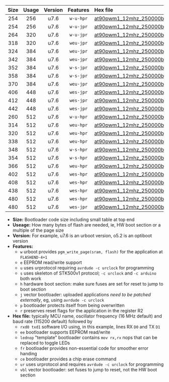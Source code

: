 |Size|Usage|Version|Features|Hex file|
|:-:|:-:|:-:|:-:|:--|
|254|256|u7.6|`w-u-hpr`|[at90pwm1_12mhz_250000bps_rxb0_txb1_ur.hex](https://raw.githubusercontent.com/stefanrueger/urboot/main//at90pwm1_12mhz_250000bps_rxb0_txb1_ur.hex)|
|254|256|u7.6|`w-u-jpr`|[at90pwm1_12mhz_250000bps_rxb0_txb1_ur_vbl.hex](https://raw.githubusercontent.com/stefanrueger/urboot/main//at90pwm1_12mhz_250000bps_rxb0_txb1_ur_vbl.hex)|
|264|320|u7.6|`w-u-jpr`|[at90pwm1_12mhz_250000bps_rxb0_txb1_lednop_ur_vbl.hex](https://raw.githubusercontent.com/stefanrueger/urboot/main//at90pwm1_12mhz_250000bps_rxb0_txb1_lednop_ur_vbl.hex)|
|318|320|u7.6|`weu-jpr`|[at90pwm1_12mhz_250000bps_rxb0_txb1_ee_ur_vbl.hex](https://raw.githubusercontent.com/stefanrueger/urboot/main//at90pwm1_12mhz_250000bps_rxb0_txb1_ee_ur_vbl.hex)|
|324|384|u7.6|`weu-jpr`|[at90pwm1_12mhz_250000bps_rxb0_txb1_ee_lednop_ur_vbl.hex](https://raw.githubusercontent.com/stefanrueger/urboot/main//at90pwm1_12mhz_250000bps_rxb0_txb1_ee_lednop_ur_vbl.hex)|
|342|384|u7.6|`weu-jpr`|[at90pwm1_12mhz_250000bps_rxb0_txb1_ee_lednop_fr_ur_vbl.hex](https://raw.githubusercontent.com/stefanrueger/urboot/main//at90pwm1_12mhz_250000bps_rxb0_txb1_ee_lednop_fr_ur_vbl.hex)|
|352|384|u7.6|`w-s-jpr`|[at90pwm1_12mhz_250000bps_rxb0_txb1_vbl.hex](https://raw.githubusercontent.com/stefanrueger/urboot/main//at90pwm1_12mhz_250000bps_rxb0_txb1_vbl.hex)|
|358|384|u7.6|`w-s-jpr`|[at90pwm1_12mhz_250000bps_rxb0_txb1_lednop_vbl.hex](https://raw.githubusercontent.com/stefanrueger/urboot/main//at90pwm1_12mhz_250000bps_rxb0_txb1_lednop_vbl.hex)|
|370|384|u7.6|`weu-jpr`|[at90pwm1_12mhz_250000bps_rxb0_txb1_ee_lednop_fr_ce_ur_vbl.hex](https://raw.githubusercontent.com/stefanrueger/urboot/main//at90pwm1_12mhz_250000bps_rxb0_txb1_ee_lednop_fr_ce_ur_vbl.hex)|
|406|448|u7.6|`wes-jpr`|[at90pwm1_12mhz_250000bps_rxb0_txb1_ee_vbl.hex](https://raw.githubusercontent.com/stefanrueger/urboot/main//at90pwm1_12mhz_250000bps_rxb0_txb1_ee_vbl.hex)|
|412|448|u7.6|`wes-jpr`|[at90pwm1_12mhz_250000bps_rxb0_txb1_ee_lednop_vbl.hex](https://raw.githubusercontent.com/stefanrueger/urboot/main//at90pwm1_12mhz_250000bps_rxb0_txb1_ee_lednop_vbl.hex)|
|442|448|u7.6|`wes-jpr`|[at90pwm1_12mhz_250000bps_rxb0_txb1_ee_lednop_fr_vbl.hex](https://raw.githubusercontent.com/stefanrueger/urboot/main//at90pwm1_12mhz_250000bps_rxb0_txb1_ee_lednop_fr_vbl.hex)|
|260|512|u7.6|`w-u-hpr`|[at90pwm1_12mhz_250000bps_rxb0_txb1_lednop_ur.hex](https://raw.githubusercontent.com/stefanrueger/urboot/main//at90pwm1_12mhz_250000bps_rxb0_txb1_lednop_ur.hex)|
|314|512|u7.6|`weu-hpr`|[at90pwm1_12mhz_250000bps_rxb0_txb1_ee_ur.hex](https://raw.githubusercontent.com/stefanrueger/urboot/main//at90pwm1_12mhz_250000bps_rxb0_txb1_ee_ur.hex)|
|320|512|u7.6|`weu-hpr`|[at90pwm1_12mhz_250000bps_rxb0_txb1_ee_lednop_ur.hex](https://raw.githubusercontent.com/stefanrueger/urboot/main//at90pwm1_12mhz_250000bps_rxb0_txb1_ee_lednop_ur.hex)|
|338|512|u7.6|`weu-hpr`|[at90pwm1_12mhz_250000bps_rxb0_txb1_ee_lednop_fr_ur.hex](https://raw.githubusercontent.com/stefanrueger/urboot/main//at90pwm1_12mhz_250000bps_rxb0_txb1_ee_lednop_fr_ur.hex)|
|348|512|u7.6|`w-s-hpr`|[at90pwm1_12mhz_250000bps_rxb0_txb1.hex](https://raw.githubusercontent.com/stefanrueger/urboot/main//at90pwm1_12mhz_250000bps_rxb0_txb1.hex)|
|354|512|u7.6|`w-s-hpr`|[at90pwm1_12mhz_250000bps_rxb0_txb1_lednop.hex](https://raw.githubusercontent.com/stefanrueger/urboot/main//at90pwm1_12mhz_250000bps_rxb0_txb1_lednop.hex)|
|366|512|u7.6|`weu-hpr`|[at90pwm1_12mhz_250000bps_rxb0_txb1_ee_lednop_fr_ce_ur.hex](https://raw.githubusercontent.com/stefanrueger/urboot/main//at90pwm1_12mhz_250000bps_rxb0_txb1_ee_lednop_fr_ce_ur.hex)|
|402|512|u7.6|`wes-hpr`|[at90pwm1_12mhz_250000bps_rxb0_txb1_ee.hex](https://raw.githubusercontent.com/stefanrueger/urboot/main//at90pwm1_12mhz_250000bps_rxb0_txb1_ee.hex)|
|408|512|u7.6|`wes-hpr`|[at90pwm1_12mhz_250000bps_rxb0_txb1_ee_lednop.hex](https://raw.githubusercontent.com/stefanrueger/urboot/main//at90pwm1_12mhz_250000bps_rxb0_txb1_ee_lednop.hex)|
|438|512|u7.6|`wes-hpr`|[at90pwm1_12mhz_250000bps_rxb0_txb1_ee_lednop_fr.hex](https://raw.githubusercontent.com/stefanrueger/urboot/main//at90pwm1_12mhz_250000bps_rxb0_txb1_ee_lednop_fr.hex)|
|480|512|u7.6|`wes-hpr`|[at90pwm1_12mhz_250000bps_rxb0_txb1_ee_lednop_fr_ce.hex](https://raw.githubusercontent.com/stefanrueger/urboot/main//at90pwm1_12mhz_250000bps_rxb0_txb1_ee_lednop_fr_ce.hex)|
|480|512|u7.6|`wes-jpr`|[at90pwm1_12mhz_250000bps_rxb0_txb1_ee_lednop_fr_ce_vbl.hex](https://raw.githubusercontent.com/stefanrueger/urboot/main//at90pwm1_12mhz_250000bps_rxb0_txb1_ee_lednop_fr_ce_vbl.hex)|

- **Size:** Bootloader code size including small table at top end
- **Useage:** How many bytes of flash are needed, ie, HW boot section or a multiple of the page size
- **Version:** For example, u7.6 is an urboot version, o5.2 is an optiboot version
- **Features:**
  + `w` urboot provides `pgm_write_page(sram, flash)` for the application at `FLASHEND-4+1`
  + `e` EEPROM read/write support
  + `u` uses urprotocol requiring `avrdude -c urclock` for programming
  + `s` uses skeleton of STK500v1 protocol; `-c urclock` and `-c arduino` both work
  + `h` hardware boot section: make sure fuses are set for reset to jump to boot section
  + `j` vector bootloader: uploaded applications *need to be patched externally*, eg, using `avrdude -c urclock`
  + `p` bootloader protects itself from being overwritten
  + `r` preserves reset flags for the application in the register R2
- **Hex file:** typically MCU name, oscillator frequency (16 MHz default) and baud rate (115200 default) followed by
  + `rxd0 txd1` software I/O using, in this example, lines RX `D0` and TX `D1`
  + `ee` bootloader supports EEPROM read/write
  + `lednop` "template" bootloader contains `mov rx,rx` nops that can be replaced to toggle LEDs
  + `fr` bootloader provides non-essential code for smoother error handing
  + `ce` bootloader provides a chip erase command
  + `ur` uses urprotocol and requires `avrdude -c urclock` for programming
  + `vbl` vector bootloader: set fuses to jump to reset, not the HW boot section
